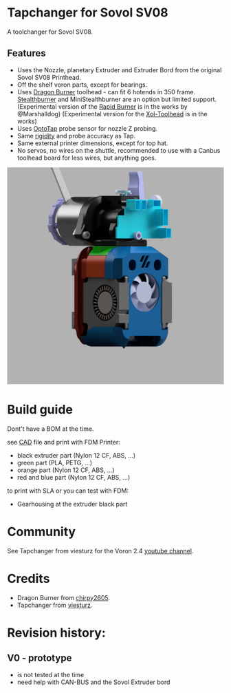 # Tapchanger for Sovol SV08

A toolchanger for Sovol SV08.

## Features
* Uses the Nozzle, planetary Extruder and Extruder Bord from the original Sovol SV08 Printhead.
* Off the shelf voron parts, except for bearings.
* Uses [Dragon Burner](https://github.com/chirpy2605/voron/tree/main/V0/Dragon_Burner) toolhead - can fit 6 hotends in 350 frame. [Stealthburner](https://github.com/VoronDesign/Voron-Stealthburner) and MiniStealthburner 
are an option but limited support. (Experimental version of the [Rapid Burner](https://github.com/chirpy2605/voron/tree/main/V0/Rapid_Burner) is in the works by @Marshalldog) (Experimental version for the [Xol-Toolhead](https://github.com/Armchair-Engineering/Xol-Toolhead) is in the works)
* Uses [OptoTap](https://www.google.com/search?q=optotap) probe sensor for nozzle Z probing.
* Same [rigidity](https://youtu.be/mGRXtK9F408) and probe accuracy as Tap.
* Same external printer dimensions, except for top hat.
* No servos, no wires on the shuttle, recommended to use with a Canbus toolhead board for less wires, but anything goes.

![Sovol Rebuild](/images/sovol-tapchanger/Dragon_Burner_Sovol-rebuild_fl.png)


# Build guide

Dont't have a BOM at the time.

see [CAD](\Sovol-Tapchanger\CAD\Dragon_Burner_Sovol-rebuild.step) file and print with FDM Printer:
* black extruder part (Nylon 12 CF, ABS, ...)
* green part (PLA, PETG, ...)
* orange part (Nylon 12 CF, ABS, ...)
* red and blue part (Nylon 12 CF, ABS, ...)

to print with SLA or you can test with FDM:
* Gearhousing at the extruder black part

# Community

See Tapchanger from viesturz for the Voron 2.4 [youtube channel](https://www.youtube.com/playlist?list=PLqU7kX5nUJDRDw5z0NLwJ22OkV6fbjnSW).

# Credits

- Dragon Burner from [chirpy2605](https://github.com/chirpy2605/voron/tree/main/V0/Dragon_Burner).
- Tapchanger from [viesturz](https://github.com/viesturz/tapchanger).


# Revision history:

## V0 - prototype
 
 - is not tested at the time
 - need help with CAN-BUS and the Sovol Extruder bord

